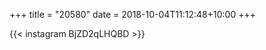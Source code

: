 +++
title       = "20580"
date        = 2018-10-04T11:12:48+10:00
+++

{{< instagram BjZD2qLHQBD >}}